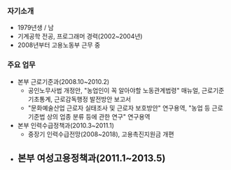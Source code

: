 ### 자기소개
- 1979년생 / 남
- 기계공학 전공, 프로그래머 경력(2002~2004년)
- 2008년부터 고용노동부 근무 중

### 주요 업무
- 본부 근로기준과(2008.10~2010.2)
  - 공인노무사법 개정안, "농업인이 꼭 알아야할 노동관계법령" 매뉴얼, 근로기준 기초통계, 근로감독행정 발전방안 보고서
  - "문화예술산업 근로자 실태조사 및 근로자 보호방안" 연구용역, "농업 등 근로기준법 상의 업종 분류 등에 관한 연구" 연구용역
- 본부 인력수급정책과(2010.3~2011.1)
  - 중장기 인력수급전망(2008~2018), 고용촉진지원금 개편
- 본부 여성고용정책과(2011.1~2013.5)
  - 
